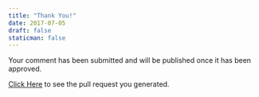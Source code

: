 ```yaml
---
title: "Thank You!"
date: 2017-07-05
draft: false
staticman: false
---
```


 Your comment has been submitted and will be published once it has been approved.
 
 [Click Here](https://github.com/dancwilliams/hobotest/pulls) to see the pull request you generated.</p>
